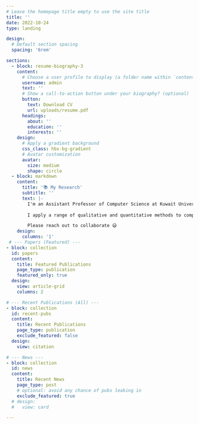 ```yaml
---
# Leave the homepage title empty to use the site title
title: ''
date: 2022-10-24
type: landing

design:
  # Default section spacing
  spacing: '6rem'

sections:
  - block: resume-biography-3
    content:
      # Choose a user profile to display (a folder name within `content/authors/`)
      username: admin
      text: ''
      # Show a call-to-action button under your biography? (optional)
      button:
        text: Download CV
        url: uploads/resume.pdf
      headings:
        about: ''
        education: ''
        interests: ''
    design:
      # Apply a gradient background
      css_class: hbx-bg-gradient
      # Avatar customization
      avatar:
        size: medium
        shape: circle
  - block: markdown
    content:
      title: '📚 My Research'
      subtitle: ''
      text: |-
        I'm an Assistant Professor of Computer Science at Kuwait University. My research focuses on developing innovative models with practical applications in social media analytics, behavioral modeling, and public health.
        
        I apply a range of qualitative and quantitative methods to comprehensively investigate the role of graph-based models and Deep Learning in understanding and interpreting the complexities of human language and online behavior, with a specific interest in low-resource languages.

        Please reach out to collaborate 😃
    design:
      columns: '1'
 # --- Papers (Featured) ---
- block: collection
  id: papers
  content:
    title: Featured Publications
    page_type: publication
    featured_only: true
  design:
    view: article-grid
    columns: 2

# --- Recent Publications (All) ---
- block: collection
  id: recent-pubs
  content:
    title: Recent Publications
    page_type: publication
    exclude_featured: false
  design:
    view: citation

# --- News ---
- block: collection
  id: news
  content:
    title: Recent News
    page_type: post
    # optional: avoid any chance of pubs leaking in
    exclude_featured: true
  # design:
  #   view: card

---
```

